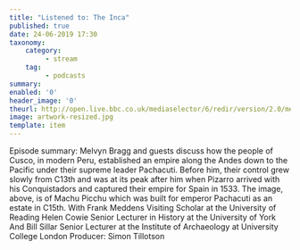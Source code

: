 ```yaml
---
title: "Listened to: The Inca"
published: true
date: 24-06-2019 17:30
taxonomy:
    category:
         - stream
    tag:
         - podcasts
summary:
enabled: '0'
header_image: '0'
theurl: http://open.live.bbc.co.uk/mediaselector/6/redir/version/2.0/mediaset/audio-nondrm-download/proto/http/vpid/p07d07rk.mp3
image: artwork-resized.jpg
template: item
---
```

 
Episode summary: Melvyn Bragg and guests discuss how the people of Cusco, in modern Peru, established an empire along the Andes down to the Pacific under their supreme leader Pachacuti. Before him, their control grew slowly from C13th and was at its peak after him when Pizarro arrived with his Conquistadors and captured their empire for Spain in 1533. The image, above, is of Machu Picchu which was built for emperor Pachacuti as an estate in C15th. With Frank Meddens Visiting Scholar at the University of Reading Helen Cowie Senior Lecturer in History at the University of York And Bill Sillar Senior Lecturer at the Institute of Archaeology at University College London Producer: Simon Tillotson
